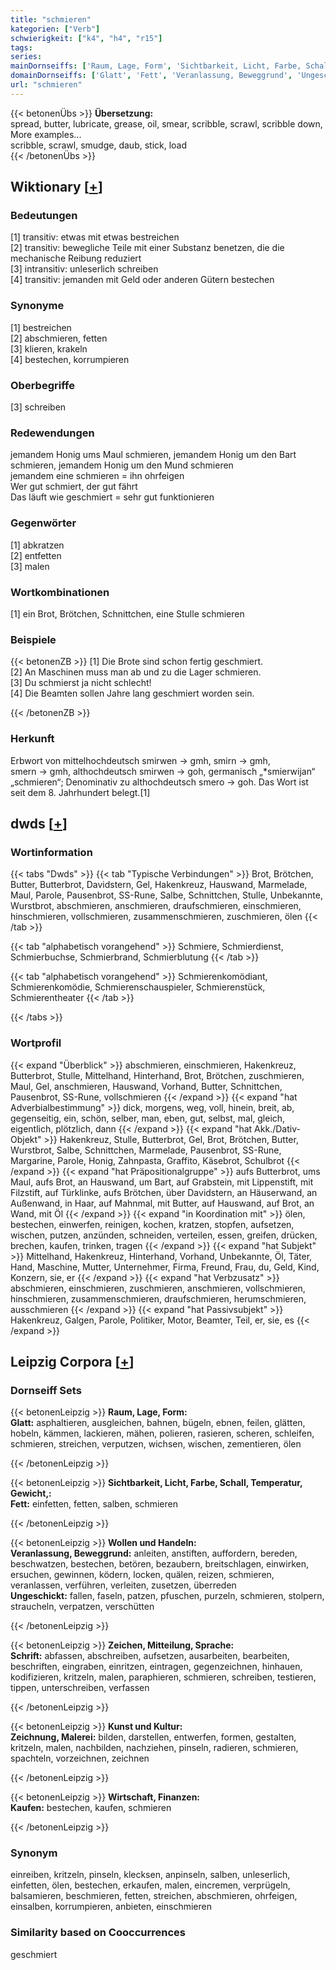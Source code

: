 ```yaml
---
title: "schmieren"
kategorien: ["Verb"]
schwierigkeit: ["k4", "h4", "r15"]
tags:
series:
mainDornseiffs: ['Raum, Lage, Form', 'Sichtbarkeit, Licht, Farbe, Schall, Temperatur, Gewicht,', 'Wollen und Handeln', 'Zeichen, Mitteilung, Sprache', 'Kunst und Kultur', 'Wirtschaft, Finanzen']
domainDornseiffs: ['Glatt', 'Fett', 'Veranlassung, Beweggrund', 'Ungeschickt', 'Schrift', 'Zeichnung, Malerei', 'Kaufen']
url: "schmieren"
---
```


{{< betonenÜbs >}}
**Übersetzung:**  
spread, butter, lubricate, grease, oil, smear, scribble, scrawl, scribble down, More examples...  
scribble, scrawl, smudge, daub, stick, load  
{{< /betonenÜbs >}}

## Wiktionary [[+](https://de.wiktionary.org/wiki/schmieren)]

### Bedeutungen
[1] transitiv: etwas mit etwas bestreichen  
[2] transitiv: bewegliche Teile mit einer Substanz benetzen, die die mechanische Reibung reduziert  
[3] intransitiv: unleserlich schreiben  
[4] transitiv: jemanden mit Geld oder anderen Gütern bestechen  

### Synonyme
[1] bestreichen  
[2] abschmieren, fetten  
[3] klieren, krakeln  
[4] bestechen, korrumpieren  

### Oberbegriffe
[3] schreiben  

### Redewendungen
jemandem Honig ums Maul schmieren, jemandem Honig um den Bart schmieren, jemandem Honig um den Mund schmieren  
jemandem eine schmieren = ihn ohrfeigen  
Wer gut schmiert, der gut fährt  
Das läuft wie geschmiert = sehr gut funktionieren  

### Gegenwörter
[1] abkratzen  
[2] entfetten  
[3] malen  

### Wortkombinationen
[1] ein Brot, Brötchen, Schnittchen, eine Stulle schmieren  

### Beispiele
{{< betonenZB >}}
[1] Die Brote sind schon fertig geschmiert.  
[2] An Maschinen muss man ab und zu die Lager schmieren.  
[3] Du schmierst ja nicht schlecht!  
[4] Die Beamten sollen Jahre lang geschmiert worden sein.  

{{< /betonenZB >}}
### Herkunft
Erbwort von mittelhochdeutsch smirwen → gmh, smirn → gmh, smern → gmh, althochdeutsch smirwen → goh, germanisch „*smierwijan“ „schmieren“; Denominativ zu althochdeutsch smero → goh. Das Wort ist seit dem 8. Jahrhundert belegt.[1]  



## dwds [[+](https://www.dwds.de/wb/schmieren)]

### Wortinformation
{{< tabs "Dwds" >}}
{{< tab "Typische Verbindungen" >}}
Brot, Brötchen, Butter, Butterbrot, Davidstern, Gel, Hakenkreuz, Hauswand, Marmelade, Maul, Parole, Pausenbrot, SS-Rune, Salbe, Schnittchen, Stulle, Unbekannte, Wurstbrot, abschmieren, anschmieren, draufschmieren, einschmieren, hinschmieren, vollschmieren, zusammenschmieren, zuschmieren, ölen
{{< /tab >}}

{{< tab "alphabetisch vorangehend" >}}
Schmiere, Schmierdienst, Schmierbuchse, Schmierbrand, Schmierblutung
{{< /tab >}}

{{< tab "alphabetisch vorangehend" >}}
Schmierenkomödiant, Schmierenkomödie, Schmierenschauspieler, Schmierenstück, Schmierentheater
{{< /tab >}}

{{< /tabs >}}

### Wortprofil
{{< expand "Überblick" >}} abschmieren, einschmieren, Hakenkreuz, Butterbrot, Stulle, Mittelhand, Hinterhand, Brot, Brötchen, zuschmieren, Maul, Gel, anschmieren, Hauswand, Vorhand, Butter, Schnittchen, Pausenbrot, SS-Rune, vollschmieren {{< /expand >}}
{{< expand "hat Adverbialbestimmung" >}} dick, morgens, weg, voll, hinein, breit, ab, gegenseitig, ein, schön, selber, man, eben, gut, selbst, mal, gleich, eigentlich, plötzlich, dann {{< /expand >}}
{{< expand "hat Akk./Dativ-Objekt" >}} Hakenkreuz, Stulle, Butterbrot, Gel, Brot, Brötchen, Butter, Wurstbrot, Salbe, Schnittchen, Marmelade, Pausenbrot, SS-Rune, Margarine, Parole, Honig, Zahnpasta, Graffito, Käsebrot, Schulbrot {{< /expand >}}
{{< expand "hat Präpositionalgruppe" >}} aufs Butterbrot, ums Maul, aufs Brot, an Hauswand, um Bart, auf Grabstein, mit Lippenstift, mit Filzstift, auf Türklinke, aufs Brötchen, über Davidstern, an Häuserwand, an Außenwand, in Haar, auf Mahnmal, mit Butter, auf Hauswand, auf Brot, an Wand, mit Öl {{< /expand >}}
{{< expand "in Koordination mit" >}} ölen, bestechen, einwerfen, reinigen, kochen, kratzen, stopfen, aufsetzen, wischen, putzen, anzünden, schneiden, verteilen, essen, greifen, drücken, brechen, kaufen, trinken, tragen {{< /expand >}}
{{< expand "hat Subjekt" >}} Mittelhand, Hakenkreuz, Hinterhand, Vorhand, Unbekannte, Öl, Täter, Hand, Maschine, Mutter, Unternehmer, Firma, Freund, Frau, du, Geld, Kind, Konzern, sie, er {{< /expand >}}
{{< expand "hat Verbzusatz" >}} abschmieren, einschmieren, zuschmieren, anschmieren, vollschmieren, hinschmieren, zusammenschmieren, draufschmieren, herumschmieren, ausschmieren {{< /expand >}}
{{< expand "hat Passivsubjekt" >}} Hakenkreuz, Galgen, Parole, Politiker, Motor, Beamter, Teil, er, sie, es {{< /expand >}}

## Leipzig Corpora [[+](https://corpora.uni-leipzig.de/en/res?word=schmieren&corpusId=deu_newscrawl-public_2018)]

### Dornseiff Sets
{{< betonenLeipzig >}}
**Raum, Lage, Form:**  
**Glatt:** asphaltieren, ausgleichen, bahnen, bügeln, ebnen, feilen, glätten, hobeln, kämmen, lackieren, mähen, polieren, rasieren, scheren, schleifen, schmieren, streichen, verputzen, wichsen, wischen, zementieren, ölen  

{{< /betonenLeipzig >}}


{{< betonenLeipzig >}}
**Sichtbarkeit, Licht, Farbe, Schall, Temperatur, Gewicht,:**  
**Fett:** einfetten, fetten, salben, schmieren  

{{< /betonenLeipzig >}}


{{< betonenLeipzig >}}
**Wollen und Handeln:**  
**Veranlassung, Beweggrund:** anleiten, anstiften, auffordern, bereden, beschwatzen, bestechen, betören, bezaubern, breitschlagen, einwirken, ersuchen, gewinnen, ködern, locken, quälen, reizen, schmieren, veranlassen, verführen, verleiten, zusetzen, überreden  
**Ungeschickt:** fallen, faseln, patzen, pfuschen, purzeln, schmieren, stolpern, straucheln, verpatzen, verschütten  

{{< /betonenLeipzig >}}


{{< betonenLeipzig >}}
**Zeichen, Mitteilung, Sprache:**  
**Schrift:** abfassen, abschreiben, aufsetzen, ausarbeiten, bearbeiten, beschriften, eingraben, einritzen, eintragen, gegenzeichnen, hinhauen, kodifizieren, kritzeln, malen, paraphieren, schmieren, schreiben, testieren, tippen, unterschreiben, verfassen  

{{< /betonenLeipzig >}}


{{< betonenLeipzig >}}
**Kunst und Kultur:**  
**Zeichnung, Malerei:** bilden, darstellen, entwerfen, formen, gestalten, kritzeln, malen, nachbilden, nachziehen, pinseln, radieren, schmieren, spachteln, vorzeichnen, zeichnen  

{{< /betonenLeipzig >}}


{{< betonenLeipzig >}}
**Wirtschaft, Finanzen:**  
**Kaufen:** bestechen, kaufen, schmieren  

{{< /betonenLeipzig >}}

### Synonym
einreiben, kritzeln, pinseln, klecksen, anpinseln, salben, unleserlich, einfetten, ölen, bestechen, erkaufen, malen, eincremen, verprügeln, balsamieren, beschmieren, fetten, streichen, abschmieren, ohrfeigen, einsalben, korrumpieren, anbieten, einschmieren


### Similarity based on Cooccurrences
geschmiert

